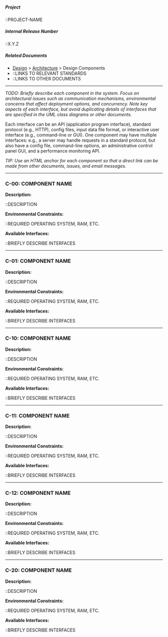 ##### Project

::PROJECT-NAME

##### Internal Release Number

::X.Y.Z

##### Related Documents

- [Design](Design) > [Architecture](Design-Architecture) > Design Components
- ::LINKS TO RELEVANT STANDARDS
- ::LINKS TO OTHER DOCUMENTS

---

*TODO: Briefly describe each component in the system. Focus on
architectural issues such as communication mechanisms, environmental
concerns that affect deployment options, and concurrency. Note key
aspects of each interface, but avoid duplicating details of interfaces
that are specified in the UML class diagrams or other documents.*

Each interface can be an API (application program interface), standard
protocol (e.g., HTTP), config files, input data file format, or
interactive user interface (e.g., command-line or GUI). One component
may have multiple interfaces: e.g., a server may handle requests in a
standard protocol, but also have a config file, command-line options, an
administrative control panel GUI, and a performance monitoring API.

*TIP: Use an HTML anchor for each component so that a direct link can be
made from other documents, issues, and email messages.*

---

### C-00: COMPONENT NAME

**Description:**

::DESCRIPTION

**Environmental Constraints:**

::REQUIRED OPERATING SYSTEM, RAM, ETC.

**Available Interfaces:**

::BRIEFLY DESCRIBE INTERFACES

---

### C-01: COMPONENT NAME

**Description:**
 
::DESCRIPTION

**Environmental Constraints:**

::REQUIRED OPERATING SYSTEM, RAM, ETC.

**Available Interfaces:**

::BRIEFLY DESCRIBE INTERFACES

---

### C-10: COMPONENT NAME

**Description:**

::DESCRIPTION

**Environmental Constraints:**

::REQUIRED OPERATING SYSTEM, RAM, ETC.

**Available Interfaces:**

::BRIEFLY DESCRIBE INTERFACES

---

### C-11: COMPONENT NAME

**Description:**

::DESCRIPTION

**Environmental Constraints:**

::REQUIRED OPERATING SYSTEM, RAM, ETC.

**Available Interfaces:**

::BRIEFLY DESCRIBE INTERFACES

---

### C-12: COMPONENT NAME

**Description:**

::DESCRIPTION

**Environmental Constraints:**

::REQUIRED OPERATING SYSTEM, RAM, ETC.

**Available Interfaces:**

::BRIEFLY DESCRIBE INTERFACES

---

### C-20: COMPONENT NAME

**Description:**

::DESCRIPTION

**Environmental Constraints:**

::REQUIRED OPERATING SYSTEM, RAM, ETC.

**Available Interfaces:**

::BRIEFLY DESCRIBE INTERFACES
